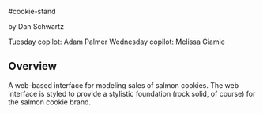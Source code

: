 #cookie-stand

by Dan Schwartz

Tuesday copilot: Adam Palmer
Wednesday copilot: Melissa Giamie

Overview
--------

A web-based interface for modeling sales of salmon cookies. The web interface is styled to provide a stylistic foundation (rock solid, of course) for the salmon cookie brand.
